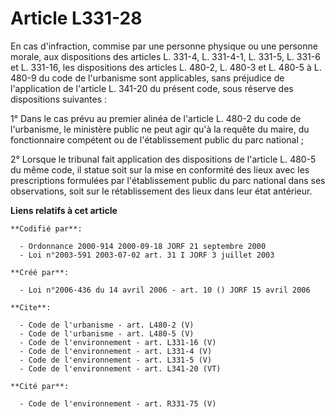 # Article L331-28

En cas d'infraction, commise par une personne physique ou une personne morale, aux dispositions des articles L. 331-4, L.
331-4-1, L. 331-5, L. 331-6 et L. 331-16, les dispositions des articles L. 480-2, L. 480-3 et L. 480-5 à L. 480-9 du code de
l'urbanisme sont applicables, sans préjudice de l'application de l'article L. 341-20 du présent code, sous réserve des
dispositions suivantes : 

1° Dans le cas prévu au premier alinéa de l'article L. 480-2 du code de l'urbanisme, le ministère public ne peut agir qu'à la
requête du maire, du fonctionnaire compétent ou de l'établissement public du parc national ; 

2° Lorsque le tribunal fait application des dispositions de l'article L. 480-5 du même code, il statue soit sur la mise en
conformité des lieux avec les prescriptions formulées par l'établissement public du parc national dans ses observations, soit
sur le rétablissement des lieux dans leur état antérieur.

**Liens relatifs à cet article**

	**Codifié par**:

	  - Ordonnance 2000-914 2000-09-18 JORF 21 septembre 2000
	  - Loi n°2003-591 2003-07-02 art. 31 I JORF 3 juillet 2003

	**Créé par**:

	  - Loi n°2006-436 du 14 avril 2006 - art. 10 () JORF 15 avril 2006

	**Cite**:

	  - Code de l'urbanisme - art. L480-2 (V)
	  - Code de l'urbanisme - art. L480-5 (V)
	  - Code de l'environnement - art. L331-16 (V)
	  - Code de l'environnement - art. L331-4 (V)
	  - Code de l'environnement - art. L331-5 (V)
	  - Code de l'environnement - art. L341-20 (VT)

	**Cité par**:

	  - Code de l'environnement - art. R331-75 (V)
